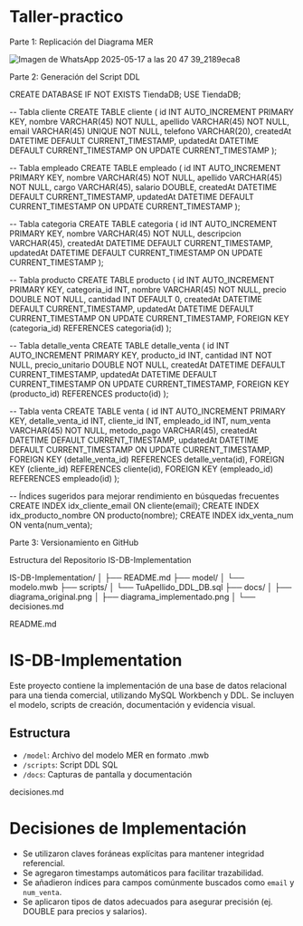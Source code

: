 # Taller-practico

Parte 1: Replicación del Diagrama MER

![Imagen de WhatsApp 2025-05-17 a las 20 47 39_2189eca8](https://github.com/user-attachments/assets/eba95e1f-f3ad-4441-afc7-f295598652b6)

 Parte 2: Generación del Script DDL

 CREATE DATABASE IF NOT EXISTS TiendaDB;
USE TiendaDB;

-- Tabla cliente
CREATE TABLE cliente (
    id INT AUTO_INCREMENT PRIMARY KEY,
    nombre VARCHAR(45) NOT NULL,
    apellido VARCHAR(45) NOT NULL,
    email VARCHAR(45) UNIQUE NOT NULL,
    telefono VARCHAR(20),
    createdAt DATETIME DEFAULT CURRENT_TIMESTAMP,
    updatedAt DATETIME DEFAULT CURRENT_TIMESTAMP ON UPDATE CURRENT_TIMESTAMP
);

-- Tabla empleado
CREATE TABLE empleado (
    id INT AUTO_INCREMENT PRIMARY KEY,
    nombre VARCHAR(45) NOT NULL,
    apellido VARCHAR(45) NOT NULL,
    cargo VARCHAR(45),
    salario DOUBLE,
    createdAt DATETIME DEFAULT CURRENT_TIMESTAMP,
    updatedAt DATETIME DEFAULT CURRENT_TIMESTAMP ON UPDATE CURRENT_TIMESTAMP
);

-- Tabla categoria
CREATE TABLE categoria (
    id INT AUTO_INCREMENT PRIMARY KEY,
    nombre VARCHAR(45) NOT NULL,
    descripcion VARCHAR(45),
    createdAt DATETIME DEFAULT CURRENT_TIMESTAMP,
    updatedAt DATETIME DEFAULT CURRENT_TIMESTAMP ON UPDATE CURRENT_TIMESTAMP
);

-- Tabla producto
CREATE TABLE producto (
    id INT AUTO_INCREMENT PRIMARY KEY,
    categoria_id INT,
    nombre VARCHAR(45) NOT NULL,
    precio DOUBLE NOT NULL,
    cantidad INT DEFAULT 0,
    createdAt DATETIME DEFAULT CURRENT_TIMESTAMP,
    updatedAt DATETIME DEFAULT CURRENT_TIMESTAMP ON UPDATE CURRENT_TIMESTAMP,
    FOREIGN KEY (categoria_id) REFERENCES categoria(id)
);

-- Tabla detalle_venta
CREATE TABLE detalle_venta (
    id INT AUTO_INCREMENT PRIMARY KEY,
    producto_id INT,
    cantidad INT NOT NULL,
    precio_unitario DOUBLE NOT NULL,
    createdAt DATETIME DEFAULT CURRENT_TIMESTAMP,
    updatedAt DATETIME DEFAULT CURRENT_TIMESTAMP ON UPDATE CURRENT_TIMESTAMP,
    FOREIGN KEY (producto_id) REFERENCES producto(id)
);

-- Tabla venta
CREATE TABLE venta (
    id INT AUTO_INCREMENT PRIMARY KEY,
    detalle_venta_id INT,
    cliente_id INT,
    empleado_id INT,
    num_venta VARCHAR(45) NOT NULL,
    metodo_pago VARCHAR(45),
    createdAt DATETIME DEFAULT CURRENT_TIMESTAMP,
    updatedAt DATETIME DEFAULT CURRENT_TIMESTAMP ON UPDATE CURRENT_TIMESTAMP,
    FOREIGN KEY (detalle_venta_id) REFERENCES detalle_venta(id),
    FOREIGN KEY (cliente_id) REFERENCES cliente(id),
    FOREIGN KEY (empleado_id) REFERENCES empleado(id)
);

-- Índices sugeridos para mejorar rendimiento en búsquedas frecuentes
CREATE INDEX idx_cliente_email ON cliente(email);
CREATE INDEX idx_producto_nombre ON producto(nombre);
CREATE INDEX idx_venta_num ON venta(num_venta);

Parte 3: Versionamiento en GitHub

Estructura del Repositorio IS-DB-Implementation

IS-DB-Implementation/
│
├── README.md
├── model/
│   └── modelo.mwb
├── scripts/
│   └── TuApellido_DDL_DB.sql
├── docs/
│   ├── diagrama_original.png
│   ├── diagrama_implementado.png
│   └── decisiones.md

README.md 

# IS-DB-Implementation

Este proyecto contiene la implementación de una base de datos relacional para una tienda comercial, utilizando MySQL Workbench y DDL. Se incluyen el modelo, scripts de creación, documentación y evidencia visual.

## Estructura
- `/model`: Archivo del modelo MER en formato .mwb
- `/scripts`: Script DDL SQL
- `/docs`: Capturas de pantalla y documentación

decisiones.md

# Decisiones de Implementación

- Se utilizaron claves foráneas explícitas para mantener integridad referencial.
- Se agregaron timestamps automáticos para facilitar trazabilidad.
- Se añadieron índices para campos comúnmente buscados como `email` y `num_venta`.
- Se aplicaron tipos de datos adecuados para asegurar precisión (ej. DOUBLE para precios y salarios).
